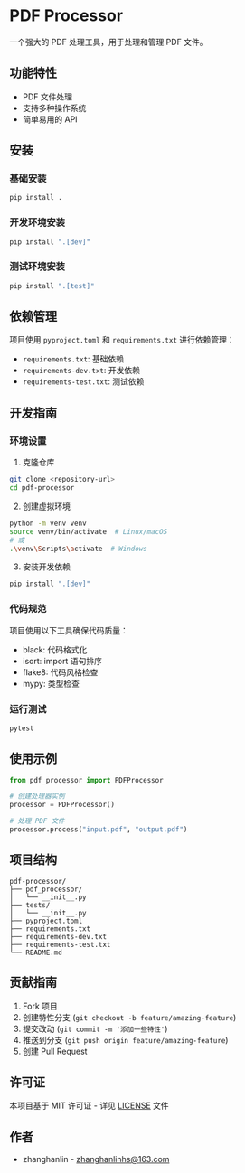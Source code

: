 # PDF Processor

一个强大的 PDF 处理工具，用于处理和管理 PDF 文件。

## 功能特性

- PDF 文件处理
- 支持多种操作系统
- 简单易用的 API

## 安装

### 基础安装

```bash
pip install .
```

### 开发环境安装

```bash
pip install ".[dev]"
```

### 测试环境安装

```bash
pip install ".[test]"
```

## 依赖管理

项目使用 `pyproject.toml` 和 `requirements.txt` 进行依赖管理：

- `requirements.txt`: 基础依赖
- `requirements-dev.txt`: 开发依赖
- `requirements-test.txt`: 测试依赖

## 开发指南

### 环境设置

1. 克隆仓库
```bash
git clone <repository-url>
cd pdf-processor
```

2. 创建虚拟环境
```bash
python -m venv venv
source venv/bin/activate  # Linux/macOS
# 或
.\venv\Scripts\activate  # Windows
```

3. 安装开发依赖
```bash
pip install ".[dev]"
```

### 代码规范

项目使用以下工具确保代码质量：

- black: 代码格式化
- isort: import 语句排序
- flake8: 代码风格检查
- mypy: 类型检查

### 运行测试

```bash
pytest
```

## 使用示例

```python
from pdf_processor import PDFProcessor

# 创建处理器实例
processor = PDFProcessor()

# 处理 PDF 文件
processor.process("input.pdf", "output.pdf")
```

## 项目结构

```
pdf-processor/
├── pdf_processor/
│   └── __init__.py
├── tests/
│   └── __init__.py
├── pyproject.toml
├── requirements.txt
├── requirements-dev.txt
├── requirements-test.txt
└── README.md
```

## 贡献指南

1. Fork 项目
2. 创建特性分支 (`git checkout -b feature/amazing-feature`)
3. 提交改动 (`git commit -m '添加一些特性'`)
4. 推送到分支 (`git push origin feature/amazing-feature`)
5. 创建 Pull Request

## 许可证

本项目基于 MIT 许可证 - 详见 [LICENSE](LICENSE) 文件

## 作者

- zhanghanlin - zhanghanlinhs@163.com